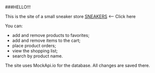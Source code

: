 ###HELLO!!!

This is the site of a small sneaker store [SNEAKERS](https://vithvo.github.io/Sneakers/) <-- Click here

You can:
- add and remove products to favorites;
- add and remove items to the cart;
- place product orders;
- view the shopping list;
- search by product name.

The site uses MockApi.io for the database. All changes are saved there.
